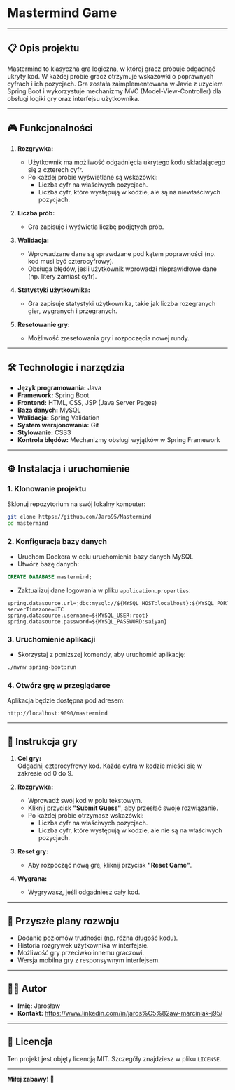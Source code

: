 # Mastermind Game

---

## 📋 Opis projektu

Mastermind to klasyczna gra logiczna, w której gracz próbuje odgadnąć ukryty kod. W każdej próbie gracz otrzymuje wskazówki o poprawnych cyfrach i ich pozycjach. Gra została zaimplementowana w Javie z użyciem Spring Boot i wykorzystuje mechanizmy MVC (Model-View-Controller) dla obsługi logiki gry oraz interfejsu użytkownika.

---

## 🎮 Funkcjonalności

1. **Rozgrywka:**

   - Użytkownik ma możliwość odgadnięcia ukrytego kodu składającego się z czterech cyfr.
   - Po każdej próbie wyświetlane są wskazówki:
     - Liczba cyfr na właściwych pozycjach.
     - Liczba cyfr, które występują w kodzie, ale są na niewłaściwych pozycjach.

2. **Liczba prób:**

   - Gra zapisuje i wyświetla liczbę podjętych prób.

3. **Walidacja:**

   - Wprowadzane dane są sprawdzane pod kątem poprawności (np. kod musi być czterocyfrowy).
   - Obsługa błędów, jeśli użytkownik wprowadzi nieprawidłowe dane (np. litery zamiast cyfr).

4. **Statystyki użytkownika:**

   - Gra zapisuje statystyki użytkownika, takie jak liczba rozegranych gier, wygranych i przegranych.

5. **Resetowanie gry:**
   - Możliwość zresetowania gry i rozpoczęcia nowej rundy.

---

## 🛠️ Technologie i narzędzia

- **Język programowania:** Java
- **Framework:** Spring Boot
- **Frontend:** HTML, CSS, JSP (Java Server Pages)
- **Baza danych:** MySQL
- **Walidacja:** Spring Validation
- **System wersjonowania:** Git
- **Stylowanie:** CSS3
- **Kontrola błędów:** Mechanizmy obsługi wyjątków w Spring Framework

---

## ⚙️ Instalacja i uruchomienie

### 1. Klonowanie projektu

Sklonuj repozytorium na swój lokalny komputer:

```bash
git clone https://github.com/Jaro95/Mastermind
cd mastermind
```

### 2. Konfiguracja bazy danych

- Uruchom Dockera w celu uruchomienia bazy danych MySQL
- Utwórz bazę danych:

```sql
CREATE DATABASE mastermind;
```

- Zaktualizuj dane logowania w pliku `application.properties`:

```properties
spring.datasource.url=jdbc:mysql://${MYSQL_HOST:localhost}:${MYSQL_PORT:3302}/${MYSQL_DB_NAME:mastermind_jsp}?serverTimezone=UTC
spring.datasource.username=${MYSQL_USER:root}
spring.datasource.password=${MYSQL_PASSWORD:saiyan}
```

### 3. Uruchomienie aplikacji

- Skorzystaj z poniższej komendy, aby uruchomić aplikację:

```bash
./mvnw spring-boot:run
```

### 4. Otwórz grę w przeglądarce

Aplikacja będzie dostępna pod adresem:

```
http://localhost:9090/mastermind
```

---

## 📜 Instrukcja gry

1. **Cel gry:**  
   Odgadnij czterocyfrowy kod. Każda cyfra w kodzie mieści się w zakresie od 0 do 9.

2. **Rozgrywka:**

   - Wprowadź swój kod w polu tekstowym.
   - Kliknij przycisk **"Submit Guess"**, aby przesłać swoje rozwiązanie.
   - Po każdej próbie otrzymasz wskazówki:
     - Liczba cyfr na właściwych pozycjach.
     - Liczba cyfr, które występują w kodzie, ale nie są na właściwych pozycjach.

3. **Reset gry:**

   - Aby rozpocząć nową grę, kliknij przycisk **"Reset Game"**.

4. **Wygrana:**
   - Wygrywasz, jeśli odgadniesz cały kod.

---

## 🚀 Przyszłe plany rozwoju

- Dodanie poziomów trudności (np. różna długość kodu).
- Historia rozgrywek użytkownika w interfejsie.
- Możliwość gry przeciwko innemu graczowi.
- Wersja mobilna gry z responsywnym interfejsem.

---

## 👨‍💻 Autor

- **Imię:** Jarosław
- **Kontakt:** https://www.linkedin.com/in/jaros%C5%82aw-marciniak-j95/

---

## 📜 Licencja

Ten projekt jest objęty licencją MIT. Szczegóły znajdziesz w pliku `LICENSE`.

---

**Miłej zabawy! 🎉**
